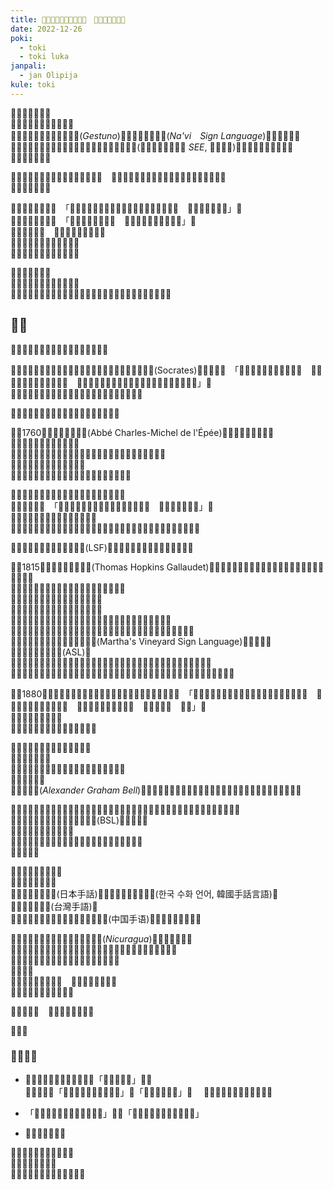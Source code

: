 ```yaml
---
title: ​󱥬​󱤭​󱤧​󱥝​󱤂​󱤧​󱥬​󱥉​󱤂​󱦝　​󱥫​󱥐​󱥍​󱦗​󱥬​󱤭​󱦘
date: 2022-12-26
poki:
  - toki
  - toki luka
janpali:
  - jan Olipija
kule: toki
---
```


​󱥂​󱥣​󱥁​󱤧​󱦣​󱤨​󱦜　  
​󱥬​󱦖​󱤭​󱤧​󱤘​󱥝​󱤧​󱤘​󱥬​󱥉​󱦜　  
​󱤊**​󱤭​󱦖​󱥔**​󱤊​󱤭󱦐󱤘󱦜󱥤󱦝󱦑(*Gestuno*)​󱤊**​󱤭󱦐󱤿󱦜󱥷󱦜󱦑**(*Na\'vi　Sign Language*)​󱤧​󱥝​󱤧​󱥬​󱥉​󱦜　  
​󱥹​󱤡​󱤊​󱤿​󱥬󱦐󱤰󱦜󱤗󱦜󱥬󱦜󱤿󱦑​󱤊​󱤿​󱤭​󱥍​󱦗​󱥬​󱥰​󱦘(​󱥬󱦐󱤌󱥁󱤧󱤍󱦑​󱤭 *SEE*, ​󱥬​󱥔​󱤭​󱥕)​󱤧​󱥝​󱤧​󱥧​󱥉​󱤑​󱤧​󱥬​󱤂​󱦜　  
​󱤑​󱤧​󱥉​󱤉​󱥆​󱤄​󱦜

​󱥨​󱥬​󱤭​󱥍​󱦗​󱤰​󱤆​󱤼​󱦘​󱤧​󱥬​󱥉​󱤂​󱥧​󱥁​󱦝　​󱥆​󱤧​󱤖​󱥧​󱥫​󱥐​󱤧​󱤱​󱥧​󱤟​󱥍​󱦗​󱤑​󱦘​󱥍​󱦗​󱤠​󱤂​󱦘​󱦜　  
​󱤑​󱤂​󱤧​󱥉​󱤉​󱥆​󱦜

​󱤑​󱤠​󱤼​󱤧​󱥬​󱤉​󱥁​󱦝　「​󱤊​󱥬​󱤭​󱥍​󱦗​󱤰​󱤴​󱦘​󱤊​󱥬​󱥰​󱥍​󱦗​󱤰​󱤴​󱦘​󱤧​󱥖​󱦜　​󱥨​󱥬​󱤭​󱤧​󱤙​󱤉​󱤭」​󱦜　  
​󱥹​󱤡​󱥆​󱤧​󱥬​󱤉​󱥁​󱦝　「​󱥬​󱤭​󱤧​󱥖​󱤬​󱤰​󱤄​󱦜　​󱥬​󱤭​󱥳​󱥍​󱦗​󱤰​󱤄​󱦘​󱤧​󱤬」​󱦜　  
​󱤴​󱥡​󱤂​󱤉​󱥁​󱦝　​󱥬​󱥮​󱤧​󱤘​󱤬​󱤙​󱤿​󱥙​󱦜　  
​󱤽​󱥳​󱤧​󱤬​󱤡​󱤽​󱥮​󱤧​󱤘​󱤂​󱤬​󱦜　  
​󱤽​󱥮​󱤧​󱤬​󱤡​󱤽​󱥳​󱤧​󱤘​󱤂​󱤬​󱦜

​󱥬​󱥮​󱥁​󱤧​󱤬​󱤂​󱦜　  
​󱤊​󱥬​󱤭​󱤊​󱥬​󱥰​󱤬​󱤰​󱥖​󱤧​󱤆​󱦜　  
​󱥹​󱤡​󱤊​󱥬​󱥍​󱦗​󱤰​󱤽​󱥳​󱦘​󱤊​󱥬​󱤭​󱥍​󱦗​󱤰​󱤽​󱥮​󱦘​󱤧​󱤘​󱥖​󱤧​󱤘​󱤆​󱤼​󱤀​󱦜

## ​󱥧​󱥙

​󱤑​󱤧​󱥷​󱥡​󱤉​󱥧​󱤡​󱥄​󱤮​󱤉​󱥫​󱥐​󱥍​󱦗​󱥬​󱤭​󱦘

​󱥫​󱥐​󱤼​󱤡​󱤰󱦐󱤊󱤧󱦜󱥁󱦜󱤗󱦜󱦑​󱤡**​󱤑​󱥡󱦐󱥡󱦜󱤖󱦜󱥫󱦜󱦑**(Socrates)​󱤧​󱥬​󱤉​󱥁​󱦝　「​󱤑​󱥍​󱦗​󱤠​󱤂​󱦘​󱤧​󱥬​󱤙​󱤭​󱦜　​󱥆​󱤧​󱥡​󱤀​󱤧​󱤘​󱥿​󱤉​󱤌​󱤙​󱤭​󱦜　​󱥆​󱤧​󱥷​󱥬​󱤉​󱥢​󱤡​󱥆​󱤧​󱥩​󱤉​󱤭​󱥆​󱥖​󱤿​󱥢​󱤡​󱥿​󱤉​󱤝​󱥢」​󱦜　  
​󱥨​󱥆​󱤧​󱥬​󱤼​󱤂​󱤉​󱥬​󱤭​󱥆​󱤡​󱤴​󱤄​󱤧​󱥡​󱤂​󱤼​󱤉​󱥆​󱤬​󱥫​󱤬​󱦜  

​󱥨​󱤑​󱥡​󱤧​󱥡​󱤼​󱤉​󱥬​󱤭​󱥍​󱦗​󱥫​󱤆​󱦘​󱥍​󱦗​󱤰​󱤆​󱦘

​󱥫​󱥜1760​󱤡**​󱤑󱦐󱤥󱦜󱥎󱤊󱦑**(Abbé Charles-Michel de l\'Épée)​󱤧​󱤬​󱤰​󱥭󱦐󱥉󱦝󱦑​󱦜　  
​󱥆​󱤧​󱤑​󱥍​󱦗​󱤲​󱤼​󱦘​󱤧​󱤑​󱤠​󱦜　  
​󱥆​󱤧​󱤬​󱤰​󱥍​󱦗​󱤲​󱤨​󱦘​󱤬​󱤰​󱥭󱦐󱥉󱦝󱦑​󱤡​󱤳​󱥮​󱥍​󱦗​󱤱​󱥖​󱦘​󱤧​󱤬​󱦜　  
​󱥆​󱥮​󱤧​󱤑​󱥍​󱦗​󱤠​󱤂​󱦘​󱤧​󱥬​󱤭​󱦜　  
​󱥬​󱤭​󱥁​󱤧​󱥬​󱤭​󱥍​󱦗​󱥫​󱥐​󱦘​󱥍​󱦗​󱤰​󱥭󱦐󱥉󱦝󱦑​󱦘​󱦜

​󱥆​󱤧​󱥠​󱤉​󱥆​󱤧​󱥉​󱤉​󱥭​󱥡​󱥍​󱦗​󱤑​󱦘​󱥍​󱦗​󱤠​󱤂​󱦘​󱦜　  
​󱥆​󱤧​󱥬​󱤉​󱥁​󱦝　「​󱥄​󱥌​󱤉​󱥡​󱥩​󱤑​󱥍​󱦗​󱤠​󱤂​󱦘​󱤙​󱤭​󱥧​󱥁​󱦝　​󱥆​󱤧​󱤘​󱤂​󱤠​󱤉​󱥬」​󱦜　  
​󱥹​󱤡​󱥆​󱤧​󱥉​󱤉​󱤿​󱤭​󱥆​󱤧​󱥌​󱥡​󱤙​󱥆​󱦜　  
​󱥨​󱥆​󱤧​󱤍​󱤼​󱥩​󱤑​󱥍​󱦗​󱤠​󱤂​󱦘​󱤡​󱤑​󱥍​󱦗​󱤠​󱤂​󱦘​󱤧​󱥶​󱤉​󱤿​󱤭​󱥁​󱤧​󱥬​󱤭​󱥆​󱥧​󱤟​󱥆​󱦜

​󱥬​󱤭​󱥆​󱤧​󱤖**​󱤭󱦐󱤗󱦜󱤿󱥙󱦜󱦑**(LSF)​󱤧​󱥬​󱤭​󱥍​󱦗​󱤰󱦐󱤗󱦜󱤿󱥙󱦜󱦑​󱦘​󱦜

​󱥫​󱥜1815​󱤡**​󱤑󱦐󱤔󱦜󱦜󱥫󱦜󱦑**(Thomas Hopkins Gallaudet)​󱤧​󱤬​󱤰󱦐󱤰󱤋󱥷󱦜󱤕󱦜󱦑​󱤧​󱥌​󱥡​󱥩​󱤳​󱤨​󱥳​󱥍​󱦗​󱤠​󱤂​󱦘​󱦜　  
​󱥆​󱤧​󱥷​󱥡​󱤉​󱤿​󱥔​󱥍​󱦗​󱥌​󱥡​󱦘​󱥩​󱤑​󱥍​󱦗​󱤠​󱤂​󱦘​󱦜　  
​󱥆​󱤧​󱤖​󱥩​󱤰󱦐󱤏󱦜󱤩󱦜󱦑​󱤧​󱥩​󱥭​󱥡​󱦜　  
​󱥭​󱥡​󱥁​󱤧​󱥌​󱤉​󱥡​󱥩​󱤑​󱤨​󱥍​󱦗​󱤠​󱤂​󱦘​󱦜　  
​󱥨​󱥆​󱤧​󱥱​󱤡​󱥭​󱥡​󱤧​󱥶​󱤉​󱤑󱦐󱤔󱦜󱦜󱥫󱦜󱦑​󱤡​󱥆​󱤧​󱥩​󱤰󱦐󱥉󱦝󱦑​󱦜　  
​󱥆​󱤧​󱤖​󱥡​󱤉​󱤭󱦐󱤗󱦜󱤿󱥙󱦜󱦑​󱤉​󱤿​󱥍​󱦗​󱥌​󱥡​󱦘​󱤧​󱥩​󱤰󱦐󱤰󱤋󱥷󱦜󱤕󱦜󱦑​󱦜　  
​󱤊​󱥁​󱤊​󱤭󱦐󱤰󱥨󱦜󱦑󱦐󱥷󱦜󱤾󱤑󱦑(Martha\'s Vineyard Sign Language)​󱤧​󱤖​󱥳​󱤧​󱤖**​󱤭󱦐󱤰󱤋󱥷󱦜󱤕󱦜󱦑**(ASL)​󱦜　  
​󱥆​󱤧​󱥉​󱤉​󱥭​󱥡󱦐󱤔󱦜󱦜󱥫󱦜󱦑​󱤧​󱥌​󱥡​󱥩​󱤑​󱤨​󱥍​󱦗​󱤠​󱤂​󱦘​󱤬​󱤰󱦐󱤰󱤋󱥷󱦜󱤕󱦜󱦑​󱦜  
​󱥫​󱤬​󱤡​󱤑​󱤧​󱤠​󱤂​󱤬​󱤰󱦐󱤰󱤋󱥷󱦜󱤕󱦜󱦑​󱤬​󱤰󱦐󱤖󱦜󱤿󱦜󱥨󱦜󱦑​󱤧​󱥬​󱤭󱦐󱤰󱤋󱥷󱦜󱤕󱦜󱦑​󱦜

​󱥫​󱥜1880​󱤡**​󱤰​󱥭󱦐󱤴󱦜󱤡󱦜󱤿󱦑**​󱤡​󱤑​󱥍​󱦗​󱥌​󱥡​󱦘​󱤧​󱤟​󱤧​󱥬​󱤉​󱥁​󱦝　「​󱤑​󱥍​󱦗​󱤠​󱤂​󱦘​󱥄​󱤖​󱤂​󱤉​󱥡​󱥍​󱦗​󱥬​󱦖​󱤭​󱦘​󱥧​󱥁​󱦝　​󱥆​󱤧​󱦠​󱤉​󱥡​󱥍​󱦗​󱥬​󱥰​󱦘​󱦜　​󱤴​󱤄​󱥄​󱥌​󱤉​󱥬​󱥰​󱥩​󱥆​󱦜　​󱥁​󱤧​󱤤​󱥝​󱦜　​󱥄​󱤠」​󱦜　  
​󱥆​󱤼​󱤼​󱤼​󱤧​󱤘​󱤠​󱤄​󱦜　  
​󱥆​󱤧​󱥉​󱤉**​󱤿​󱥍​󱦗​󱥌​󱥡​󱦘​󱥍​󱦗​󱥰​󱥨​󱦘**

​󱤑​󱤧​󱥎​󱤉​󱥁​󱤬​󱥫​󱥐​󱥍​󱦗​󱤟​󱥁​󱦘​󱦜　  
​󱥨​󱥁​󱤧​󱤤​󱤉​󱤑​󱦜　  
​󱥁​󱤡​󱥭​󱥡​󱤼​󱤧​󱥌​󱤂​󱤉​󱥬​󱤭​󱥩​󱤑​󱤨​󱥍​󱦗​󱤠​󱤂​󱦘​󱦜　  
​󱥁​󱤧​󱤍​󱥩​󱥆​󱦜　  
**​󱤑󱦐󱥉󱤋󱦑**(*Alexander Graham Bell*)​󱤧​󱤱​󱥍​󱦗​󱤎​󱥬​󱦘​󱤧​󱤑​󱥣​󱤬​󱤟​󱥁​󱤧​󱥬​󱥖​󱤡​󱥆​󱤧​󱤍​󱥩​󱤟​󱥍​󱦗​󱤠​󱤂​󱦘​󱦜

​󱥭​󱤼​󱥍​󱦗​󱥌​󱥡​󱦘​󱥍​󱦗​󱤑​󱤨​󱦘​󱥍​󱦗​󱤠​󱤂​󱦘​󱤬​󱤰󱦐󱤑󱥱󱤘󱦜󱦑​󱤡​󱤿​󱥍​󱦗​󱥌​󱥡​󱦘​󱥍​󱦗​󱥰​󱥨​󱦘​󱤧​󱤬​󱦜　  
​󱥨​󱤑​󱤨​󱥣​󱤧​󱥌​󱥡​󱤉**​󱤭󱦐󱤑󱥱󱤘󱦜󱦑**(BSL)​󱥩​󱤑​󱤨​󱤨​󱦜　  
​󱤭󱦐󱤑󱥱󱤘󱦜󱦑​󱤧​󱤈​󱤬​󱦜　  
​󱤊​󱤭󱦐󱤑󱥱󱤘󱦜󱦑​󱤊​󱤭󱦐󱤰󱤋󱥷󱦜󱤕󱦜󱦑​󱤧​󱤆​󱤼​󱤀​󱦜　  
​󱤟​󱥆​󱤧​󱤆​󱦜

​󱤰​󱤼​󱤡​󱥬​󱤭​󱤧​󱤆​󱤀​󱦜　  
​󱥨​󱥆​󱤧​󱤘​󱤬​󱤟​󱥬​󱦜　  
​󱤭󱦐󱥁󱦜󱤓󱦜󱦆󱦑(日本手話)​󱤧​󱤱​󱤉​󱤭󱦐󱤆󱦜󱤟󱦜󱦑(한국 수화 언어, 韓國手話言語)​󱤉​󱤭󱦐󱥩󱦜󱥳󱦝󱦑(台灣手語)​󱦜　  
​󱤊​󱤭󱦐󱥩󱦜󱥳󱦝󱦑​󱤊​󱤭󱦐󱥡󱦜󱤿󱤜󱦝󱦑(中国手语)​󱤧​󱤆​󱤀​󱤧​󱤬​󱤟​󱥬​󱤆​󱦜

​󱥹​󱤡​󱥫​󱥐​󱤡​󱤰󱦐󱥁󱦜󱤖󱦜󱤤󱦜󱤖󱦜󱦑(*Nicuragua*)​󱤡​󱥬​󱤭​󱤧​󱤬​󱤂​󱦜　  
​󱤑​󱤧​󱥉​󱤉​󱥭​󱥡​󱥍​󱦗​󱤑​󱤨​󱦘​󱥍​󱦗​󱤠​󱤂​󱦘​󱤡​󱤑​󱤨​󱤼​󱥍​󱦗​󱤠​󱤂​󱦘​󱤧​󱥩​󱥆​󱦜　  
​󱥆​󱤼​󱤧​󱥬​󱤧​󱤱​󱤉**​󱤭󱦐󱥁󱦜󱤖󱦜󱤤󱦜󱤖󱦜󱦑**​󱦜　  
​󱥆​󱤧​󱥝​󱦜　  
​󱥨​󱥆​󱤧​󱥬​󱥉​󱤂​󱥧​󱥁​󱦝　​󱤑​󱤂​󱤧​󱥉​󱤂​󱤉​󱥆​󱦜　  
​󱤑​󱤨​󱤧​󱥬​󱤬​󱤟​󱤧​󱤱​󱤉​󱥆​󱦜

​󱥬​󱤭​󱤧​󱥬​󱦜　​󱥆​󱤧​󱤞​󱤄​󱤧​󱤘​󱤄​󱦜

​󱥄​󱥔​󱦜

### ​󱤿​󱥬​󱤾​󱤴

- ​󱥂​󱥂​󱤧​󱤬​󱥬​󱤭​󱤡​󱤴​󱤨​󱤉​󱥆​󱥩「​󱤭󱦐󱥂󱦝󱦑」​󱥨​󱦜　  
  ​󱥂​󱥣​󱥆​󱤧​󱤈「​󱥬​󱤭​󱥍​󱦗​󱤰󱦐󱥂󱦝󱦑​󱦘」​󱤇「​󱥬​󱤭󱦐󱥂󱦝󱦑」​󱦜　
  ​󱥨​󱥁​󱤧​󱤨​󱤉​󱥆​󱤬​󱤿​󱥔​󱥩​󱤴​󱦜  

- 「​󱤊​󱤌​󱦖​󱤫​󱤊​󱤌​󱦖​󱤣​󱤧​󱦜​󱦜​󱦜」​󱤧​󱥖「​󱤌​󱦖​󱤫​󱤊​󱤌​󱦖​󱤣​󱤧​󱦜​󱦜​󱦜」
- ​󱥂‍​󱥝​󱤧​󱤬​󱤪​󱥁​󱦜

​󱥫​󱥐​󱤡​󱤪​󱥁​󱤧​󱤬​󱤪​󱦖​󱥫​󱦜　  
​󱥫​󱥁​󱤡​󱤴​󱥔​󱤉​󱥆​󱦜　  
​󱤴​󱥸​󱤉​󱥆​󱤡​󱥆​󱤧​󱤬​󱤪​󱦖​󱤞​󱥹​󱦜
